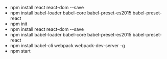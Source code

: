   * npm install react react-dom --save
  * npm install babel-loader babel-core babel-preset-es2015 babel-preset-react
  * npm init
  * npm install react react-dom --save
  * npm install babel-loader babel-core babel-preset-es2015 babel-preset-react
  * npm install babel-cli webpack webpack-dev-server -g
  * npm start

